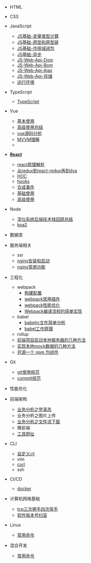 
<!-- [HTML](/) -->
* HTML

* CSS

* JavaScript

  * [JS基础-变量类型计算](/javascript/base_1.md)
  * [JS基础-原型和原型链](/javascript/base_2.md)
  * [JS基础-作用域闭包](/javascript/base_3.md)
  * [JS基础-异步](/javascript/base_4.md)
  * [JS-Web-Api-Dom](/javascript/base_5.md)
  * [JS-Web-Api-Bom](/javascript/base_6.md)
  * [JS-Web-Api-Ajax](/javascript/base_7.md)
  * [JS-Web-Api-存储](/javascript/base_7.md)
  * [运行环境](/javascript/base_8.md)
* TypeScript 
  * [TypeScript](/typescript/1.md)



* Vue
  * [基本使用](/vue/3.md)
  * [高级使用总结](/vue/2.md)
  * [vue源码分析](/vue/vueAnalysis.md)
  * [MVVM理解](/vue/1.md)
  * 

* [**React**](/react/index.md)
  * [react原理解析](/react/reactAnalysis.md)
  * [从redux到react-redux再到dva](/react/reduxFlows.md)
  * [HOC](/react/hoc.md)
  * [hooks]()
  * [合成事件](/react/composeEvent.md)
  * [基础使用](/react/baseUse/1.md)
  * [高级使用](/react/advanceUse/1.md)

* Node
  * [浑仪系统后端技术栈回顾总结](/node/hyxt.md)
  * [koa2](/node/koa2.md)

* 数据库

* 服务端相关
  * ssr
  * [nginx安装和启动](/service/nginx01.md)
  * [nginx常用功能](/service/nginx02.md)

* 工程化
  * webpack
    * [构建配置](/工程化/config.md)
    * [webpack常用插件](/工程化/webpackCommonUsePlugin.md)
    * [webpack性能优化](/工程化/performanceOptimize.md)
    * [Webpack编译流程的简单实现](/工程化/webpackCompilerRealize.md)
  * babel
    * [babelrc文件简单分析](/工程化/babelrc.md)
    * [babel工作原理](/工程化/babelPrinciple.md)
  * rollup
  * [前端项目启动本地服务器的几种方法](/工程化/devServer.md)
  * [实现本地mock数据的几种方法](/工程化/mock.md)
  * [开源一个 npm 包组件](/工程化/npmComp.md)

* Git
  * [git使用规范](/git/useStandard.md)
  * [commit规范](/git/commitStandard.md)

* 性能优化

* 前端架构
  * [业务分析之登录态](/前端架构/loginStatus.md)
  * 业务分析之图片上传
  * [业务分析之文件流下载](/前端架构/businessFileDown.md)
  * 微前端
  * [工具网址](/前端架构/utilSites.md)

* CLI
  * [自定义cli](/cli/custom.md)
  * vim
  * [curl](/cli/curl.md)
  * ssh

* CI/CD
  * [docker](/cicd/docker.md)

* 计算机网络基础
  * [tcp三次握手四次挥手]()
  * [软件版本号扫盲](/networkBase/version.md)

* Linux
    * [常用命令](/linux/1.md)

* 混合开发
    * [常用命令](/app/1.md)

<!-- * 最佳实践 -->

